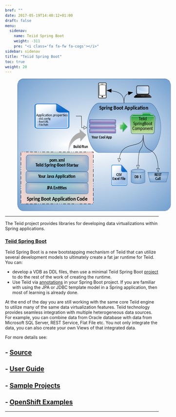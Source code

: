 ```yaml
---
bref: ""
date: 2017-05-19T14:40:12+01:00
draft: false
menu:
  sidenav:
    name: Teiid Spring Boot
    weight: -311
    pre: "<i class='fa fa-fw fa-cogs'></i>"
sidebar: sidenav
title: "Teiid Spring Boot"
toc: true
weight: 20
---
```


<div>
<img width="583" height="435" src="/images/teiid-spring-boot.png" frameborder="2" hspace="40" ></img>
</div>

---

The Teiid project provides libraries for developing data virtualizations within Spring applications.

### [**Teiid Spring Boot**](https://github.com/teiid/teiid-spring-boot)

Teiid Spring Boot is a new bootstapping mechanism of Teiid that can utilize several development models to ultimately create a fat jar runtime for Teiid.  You can:

- develop a VDB as DDL files, then use a minimal Teiid Spring Boot [project](https://github.com/teiid/teiid-spring-boot/tree/master/samples/vdb) to do the rest of the work of creating the runtime.
- Use Teiid via [annotations](https://github.com/teiid/teiid-spring-boot/blob/master/docs/Reference.adoc) in your Spring Boot project.  If you are familiar with using the JPA or JDBC template model in a Spring application, then most of learning is already done.

At the end of the day you are still working with the same core Teiid engine to utilize many of the same data virtualization features. Teiid technology provides seamless integration with multiple heterogeneous data sources. For example, you can combine data from Oracle database with data from Microsoft SQL Server, REST Service, Flat File etc. You not only integrate the data, you can also create your own Views of that integrated data.

For more details see:

## - [Source](https://github.com/teiid/teiid-spring-boot)

## - [User Guide](https://github.com/teiid/teiid-spring-boot/blob/master/docs/UserGuide.adoc)

## - [Sample Projects](https://github.com/teiid/teiid-spring-boot/tree/master/samples)

## - [OpenShift Examples](https://github.com/teiid/teiid-openshift-examples)

---
